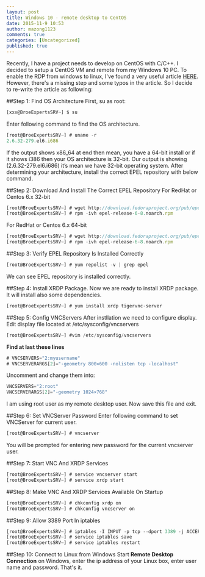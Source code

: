 ```yaml
---
layout: post
title: Windows 10 - remote desktop to CentOS
date: 2015-11-9 10:53
author: mazong1123
comments: true
categories: [Uncategorized]
published: true
---
```


Recently, I have a project needs to develop on CentOS with C/C++. I decided to setup a CentOS VM and remote from my Windows 10 PC.
To enable the RDP from windows to linux, I've found a very useful article [HERE](http://broexperts.com/2014/07/how-to-remote-desktop-linux-machine-from-windows-7/).
However, there's a missing step and some typos in the article. So I decide to re-write the article as following:

##Step 1: Find OS Architecture
First, su as root:
```javascript
[xxx@BroeExpertsSRV~] $ su
```
Enter following command to find the OS architecture.
```javascript
[root@BroeExpertsSRV~] # uname -r
2.6.32-279.el6.i686
```
If the output shows x86_64 at end then mean, you have a 64-bit install or if it shows i386 then your OS architecture is 32-bit.
Our output is showing (2.6.32-279.el6.i686) it’s mean we have 32-bit operating system.
After determining your architecture, install the correct EPEL repository with below command.

##Step 2: Download And Install The Correct EPEL Repository
For RedHat or Centos 6.x 32-bit
```javascript
[root@BroeExpertsSRV~] # wget http://download.fedoraproject.org/pub/epel/6/i386/epel-release-6-8.noarch.rpm
[root@BroeExpertsSRV~] # rpm -ivh epel-release-6-8.noarch.rpm
```

For RedHat or Centos 6.x 64-bit
```javascript
[root@BroeExpertsSRV~] # wget http://download.fedoraproject.org/pub/epel/6/x86_64/epel-release-6-8.noarch.rpm
[root@BroeExpertsSRV~] # rpm -ivh epel-release-6-8.noarch.rpm
```

##Step 3: Verify EPEL Repository Is Installed Correctly
```javascript
[root@BroeExpertsSRV~] # yum repolist -v | grep epel
```
We can see EPEL repository is installed correctly.

##Step 4: Install XRDP Package.
Now we are ready to install XRDP package. It will install also some dependencies.
```javascript
[root@BroeExpertsSRV~] # yum install xrdp tigervnc-server
```

##Step 5: Config VNCServers
After instllation we need to configure display.
Edit display file located at /etc/sysconfig/vncservers
```javascript
[root@BroeExpertsSRV~] #vim /etc/sysconfig/vncservers
```

**Find at last these lines**
```javascript
# VNCSERVERS="2:myusername"
# VNCSERVERARGS[2]="-geometry 800×600 -nolisten tcp -localhost"
```

Uncomment and change them into:
```javascript
VNCSERVERS="2:root"
VNCSERVERARGS[2]="-geometry 1024×768"
```
I am using root user as my remote desktop user.
Now save this file and exit.

##Step 6: Set VNCServer Password
Enter following command to set VNCServer for current user.
```javascript
[root@BroeExpertsSRV~] # vncserver
```
You will be prompted for entering new password for the current vncserver user.

##Step 7: Start VNC And XRDP Services
```javascript
[root@BroeExpertsSRV~] # service vncserver start
[root@BroeExpertsSRV~] # service xrdp start
```

##Step 8: Make VNC And XRDP Services Available On Startup
```javascript
[root@BroeExpertsSRV~] # chkconfig xrdp on
[root@BroeExpertsSRV~] # chkconfig vncserver on
```

##Step 9: Allow 3389 Port In iptables
```javascript
[root@BroeExpertsSRV~] # iptables -I INPUT -p tcp --dport 3389 -j ACCEPT
[root@BroeExpertsSRV~] # service iptables save
[root@BroeExpertsSRV~] # service iptables restart
```

##Step 10: Connect to Linux from Windows
Start **Remote Desktop Connection** on Windows, enter the ip address of your Linux box, enter user name and password. That's it.
